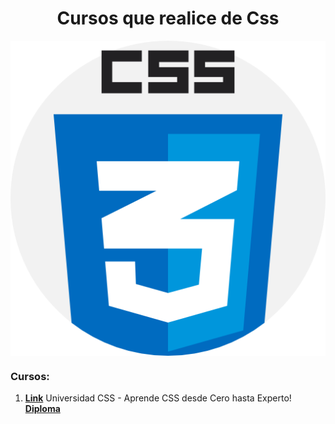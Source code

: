 <h1 align="center">  Cursos que realice de Css </h1>

<p align="center">
<img align="center" src="https://github.com/Jhonnyk-book/Desarrollo-web-Basico/blob/main/Css/Css.png" />
</p>

### Cursos:

1.  **[Link](https://www.udemy.com/course/curso-completo-javascript/learn/quiz/5580394#overview)** Universidad CSS - Aprende CSS desde Cero hasta Experto!
 **[Diploma](https://udemy-certificate.s3.amazonaws.com/image/UC-554e3df2-0317-4edb-9a18-18563c4d08ed.jpg?v=1655336498000)**
